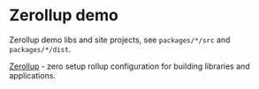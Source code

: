 # Zerollup demo

Zerollup demo libs and site projects, see ``` packages/*/src ``` and ``` packages/*/dist ```.

[Zerollup](https://github.com/zerkalica/zerollup) - zero setup rollup configuration for building libraries and applications.
